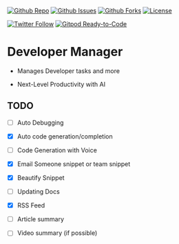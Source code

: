 
[twitter-shield]: https://img.shields.io/twitter/url?label=follow%20%40me&style=social&url=https%3A%2F%2Ftwitter.com%2Flone_phoenix_
[twitter-url]: https://twitter.com/lone_phoenix_
[github-shield]: https://img.shields.io/github/stars/sarvesh4396/devman?style=social
[github-url]: https://github.com/sarvesh4396/devman
[github-issues]: https://img.shields.io/github/issues/sarvesh4396/devman
[github-forks]: https://img.shields.io/github/forks/sarvesh4396/devman
[license]: https://img.shields.io/github/license/sarvesh4396/devman

[![Github Repo][github-shield]][github-url]
[![Github Issues][github-issues]][github-issues]
[![Github Forks][github-forks]][github-forks]
[![License][license]][license]

[![Twitter Follow][twitter-shield]][twitter-url]
[![Gitpod Ready-to-Code](https://img.shields.io/badge/Gitpod-Ready--to--Code-blue?logo=gitpod)](https://gitpod.io/from-referrer/)

# Developer Manager

- Manages Developer tasks and more

- Next-Level Productivity with AI

## TODO

- [ ] Auto Debugging

- [x] Auto code generation/completion

- [ ] Code Generation with Voice

- [x] Email Someone snippet or team snippet

- [x] Beautify Snippet

- [ ] Updating Docs

- [x] RSS Feed

- [ ] Article summary

- [ ] Video summary (if possible)
